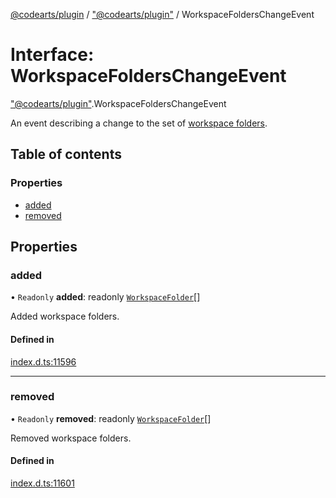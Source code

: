 [@codearts/plugin](../README.md) / ["@codearts/plugin"](../modules/_codearts_plugin_.md) / WorkspaceFoldersChangeEvent

# Interface: WorkspaceFoldersChangeEvent

["@codearts/plugin"](../modules/_codearts_plugin_.md).WorkspaceFoldersChangeEvent

An event describing a change to the set of [workspace folders](../modules/codearts_plugin_.workspace.md#workspacefolders).

## Table of contents

### Properties

- [added](codearts_plugin_.WorkspaceFoldersChangeEvent.md#added)
- [removed](codearts_plugin_.WorkspaceFoldersChangeEvent.md#removed)

## Properties

### added

• `Readonly` **added**: readonly [`WorkspaceFolder`](codearts_plugin_.WorkspaceFolder.md)[]

Added workspace folders.

#### Defined in

[index.d.ts:11596](https://github.com/huaweicloud/cloudide-plugin-api/blob/a055dd0/index.d.ts#L11596)

___

### removed

• `Readonly` **removed**: readonly [`WorkspaceFolder`](codearts_plugin_.WorkspaceFolder.md)[]

Removed workspace folders.

#### Defined in

[index.d.ts:11601](https://github.com/huaweicloud/cloudide-plugin-api/blob/a055dd0/index.d.ts#L11601)
